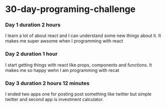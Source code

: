 # 30-day-programing-challenge

### Day 1 duration 2 hours 
I learn a lot of about react and I can understand some new things about it. It makes me super awsome when I programming with react

### Day 2 duration 1 hour
I start getting things with react like props, components and functions. It makes me so happy wehn I am programming with recat

### Day 3 duration 2 hours 12 minutes
I ended two apps one for posting post something like twitter but simple twitter and second app is investment calculator.
